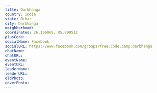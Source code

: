 ```yaml
---
title: Darbhanga
country: India
state: Bihar
city: Darbhanga
neighborhood: 
coordinates: 26.156965, 85.899512
plusCode:
socialName: Facebook
socialURL: https://www.facebook.com/groups/free.code.camp.darbhanga
chatName:
chatURL:
eventName:
eventURL:
leaderName:
leaderURL:
oldPhoto: 
coverPhoto:
---
```

